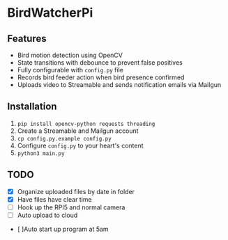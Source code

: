 # BirdWatcherPi

## Features
- Bird motion detection using OpenCV
- State transitions with debounce to prevent false positives
- Fully configurable with `config.py` file
- Records bird feeder action when bird presence confirmed
- Uploads video to Streamable and sends notification emails via Mailgun

## Installation
1. `pip install opencv-python requests threading`
2. Create a Streamable and Mailgun account
3. `cp config.py.example config.py`
4. Configure `config.py` to your heart's content
5. `python3 main.py`

## TODO
- [x] Organize uploaded files by date in folder
- [x] Have files have clear time
- [ ] Hook up the RPI5 and normal camera
- [ ] Auto upload to cloud
- [ ]Auto start up program at 5am
